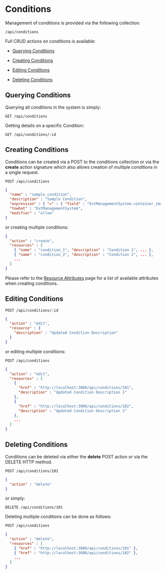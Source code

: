 # Conditions

Management of conditions is provided via the following collection:

``` data
/api/conditions
```

Full CRUD actions on conditions is available:

  - [Querying Conditions](#querying-conditions)

  - [Creating Conditions](#creating-conditions)

  - [Editing Conditions](#editing-conditions)

  - [Deleting Conditions](#deleting-conditions)

## Querying Conditions

Querying all conditions in the system is simply:

    GET /api/conditions

Getting details on a specific Condition:

    GET /api/conditions/:id

## Creating Conditions

Conditions can be created via a POST to the conditions collection or via
the **create** action signature which also allows creation of multiple
conditions in a single request.

    POST /api/conditions

``` json
{
  "name" : "sample_condition",
  "description" : "Sample Condition",
  "expression" : { "=" : { "field" : "ExtManagementSystem.container_images-architecture", "value" : "dsa" } },
  "towhat" : "ExtManagementSystem",
  "modifier" : "allow"
}
```

or creating multiple conditions:

``` json
{
  "action" : "create",
  "resources" : [
    { "name" : "condition_1", "description" : "Condition 1", ... },
    { "name" : "condition_2", "description" : "Condition 2", ... },
    ...
  ]
}
```

<div class="note">

Please refer to the [Resource
Attributes](../appendices/resource_attributes.html#conditions) page for
a list of available attributes when creating conditions.

</div>

## Editing Conditions

    POST /api/conditions/:id

``` json
{
  "action" : "edit",
  "resource" : {
    "description" : "Updated Condition Description"
  }
}
```

or editing multiple conditions:

    POST /api/conditions

``` json
{
  "action" : "edit",
  "resources" : [
    {
      "href" : "http://localhost:3000/api/conditions/101",
      "description" : "Updated Condition Description 1"
    },
    {
      "href" : "http://localhost:3000/api/conditions/102",
      "description" : "Updated Condition Description 2"
    },
    ...
  ]
}
```

## Deleting Conditions

Conditions can be deleted via either the **delete** POST action or via
the DELETE HTTP method.

    POST /api/conditions/101

``` json
{
  "action" : "delete"
}
```

or simply:

    DELETE /api/conditions/101

Deleting multiple conditions can be done as follows:

    POST /api/conditions

``` json
{
  "action" : "delete",
  "resources" : [
    { "href" : "http://localhost:3000/api/conditions/101" },
    { "href" : "http://localhost:3000/api/conditions/102" },
    ...
  ]
}
```
